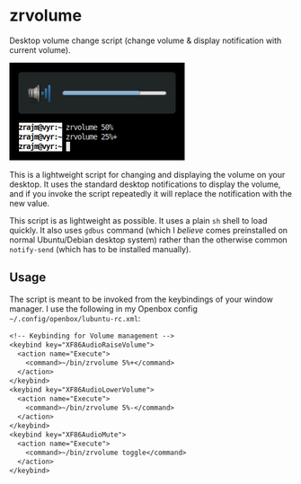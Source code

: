 # zrvolume

Desktop volume change script (change volume &amp; display notification with
current volume).

![Notification screenshot](notification-screenshot.png)

This is a lightweight script for changing and displaying the volume on your
desktop. It uses the standard desktop notifications to display the volume, and
if you invoke the script repeatedly it will replace the notification with the
new value.

This script is as lightweight as possible. It uses a plain `sh` shell to load
quickly. It also uses `gdbus` command (which I *believe* comes preinstalled on
normal Ubuntu/Debian desktop system) rather than the otherwise common
`notify-send` (which has to be installed manually).

Usage
-----
The script is meant to be invoked from the keybindings of your window manager.
I use the following in my Openbox config `~/.config/openbox/lubuntu-rc.xml`:

    <!-- Keybinding for Volume management -->
    <keybind key="XF86AudioRaiseVolume">
      <action name="Execute">
        <command>~/bin/zrvolume 5%+</command>
      </action>
    </keybind>
    <keybind key="XF86AudioLowerVolume">
      <action name="Execute">
        <command>~/bin/zrvolume 5%-</command>
      </action>
    </keybind>
    <keybind key="XF86AudioMute">
      <action name="Execute">
        <command>~/bin/zrvolume toggle</command>
      </action>
    </keybind>

<!--[eof]-->
